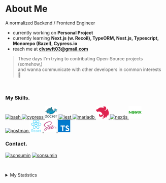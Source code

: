 # About Me

A normalized Backend / Frontend Engineer

- currently working on **Personal Project**
- currently learning **Next.js (w. Recoil), TypeORM, Nest.js, Typescript, Monorepo (Bazel), Cypress.io**
- reach me at **clvswft03@gmail.com**

> These days I'm trying to contributing Open-Source projects (somehow,)\
> and wanna communicate with other developers in common interests 💬

&nbsp;

<h3 align="left">My Skills.</h3>
<p align="left"> <a href="https://www.gnu.org/software/bash/" target="_blank" rel="noreferrer"> <img src="https://www.vectorlogo.zone/logos/gnu_bash/gnu_bash-icon.svg" alt="bash" width="40" height="40"/> </a> <a href="https://www.cypress.io" target="_blank" rel="noreferrer"> <img src="https://raw.githubusercontent.com/simple-icons/simple-icons/6e46ec1fc23b60c8fd0d2f2ff46db82e16dbd75f/icons/cypress.svg" alt="cypress" width="40" height="40"/> </a> <a href="https://www.docker.com/" target="_blank" rel="noreferrer"> <img src="https://raw.githubusercontent.com/devicons/devicon/master/icons/docker/docker-original-wordmark.svg" alt="docker" width="40" height="40"/> </a> <a href="https://jestjs.io" target="_blank" rel="noreferrer"> <img src="https://www.vectorlogo.zone/logos/jestjsio/jestjsio-icon.svg" alt="jest" width="40" height="40"/> </a> <a href="https://mariadb.org/" target="_blank" rel="noreferrer"> <img src="https://www.vectorlogo.zone/logos/mariadb/mariadb-icon.svg" alt="mariadb" width="40" height="40"/> </a> <a href="https://nestjs.com/" target="_blank" rel="noreferrer"> <img src="https://raw.githubusercontent.com/devicons/devicon/master/icons/nestjs/nestjs-plain.svg" alt="nestjs" width="40" height="40"/> </a> <a href="https://nextjs.org/" target="_blank" rel="noreferrer"> <img src="https://cdn.worldvectorlogo.com/logos/nextjs-2.svg" alt="nextjs" width="40" height="40"/> </a> <a href="https://www.nginx.com" target="_blank" rel="noreferrer"> <img src="https://raw.githubusercontent.com/devicons/devicon/master/icons/nginx/nginx-original.svg" alt="nginx" width="40" height="40"/> </a> <a href="https://postman.com" target="_blank" rel="noreferrer"> <img src="https://www.vectorlogo.zone/logos/getpostman/getpostman-icon.svg" alt="postman" width="40" height="40"/> </a> <a href="https://reactjs.org/" target="_blank" rel="noreferrer"> <img src="https://raw.githubusercontent.com/devicons/devicon/master/icons/react/react-original-wordmark.svg" alt="react" width="40" height="40"/> </a> <a href="https://sass-lang.com" target="_blank" rel="noreferrer"> <img src="https://raw.githubusercontent.com/devicons/devicon/master/icons/sass/sass-original.svg" alt="sass" width="40" height="40"/> </a> <a href="https://www.typescriptlang.org/" target="_blank" rel="noreferrer"> <img src="https://raw.githubusercontent.com/devicons/devicon/master/icons/typescript/typescript-original.svg" alt="typescript" width="40" height="40"/> </a> </p>

<h3 align="left">Contact.</h3>
<p align="left"> <a href="https://linkedin.com/in/sonsumin" target="blank"><img align="center" src="https://raw.githubusercontent.com/rahuldkjain/github-profile-readme-generator/master/src/images/icons/Social/github.svg" alt="sonsumin" height="30" width="40" /></a> <a href="https://linkedin.com/in/sonsumin" target="blank"><img align="center" src="https://raw.githubusercontent.com/rahuldkjain/github-profile-readme-generator/master/src/images/icons/Social/linked-in-alt.svg" alt="sonsumin" height="30" width="40" /></a>
</p>

&nbsp;

<details>
 <summary>My Statistics</summary>

<!--START_SECTION:waka-->
![Code Time](http://img.shields.io/badge/Code%20Time-328%20hrs%2047%20mins-blue)

![Profile Views](http://img.shields.io/badge/Profile%20Views-207-blue)

**🐱 My GitHub Data** 

> 🏆 356 Contributions in the Year 2022
 > 
> 📦 12.1 MB Used in GitHub's Storage 
 > 
> 💼 Opted to Hire
 > 
> 📜 253 Public Repositories 
 > 
> 🔑 94 Private Repositories  
 > 
**I'm an Early 🐤** 

```text
🌞 Morning    34 commits     ██░░░░░░░░░░░░░░░░░░░░░░░   11.07% 
🌆 Daytime    139 commits    ███████████░░░░░░░░░░░░░░   45.28% 
🌃 Evening    65 commits     █████░░░░░░░░░░░░░░░░░░░░   21.17% 
🌙 Night      69 commits     █████░░░░░░░░░░░░░░░░░░░░   22.48%

```
📅 **I'm Most Productive on Saturday** 

```text
Monday       42 commits     ███░░░░░░░░░░░░░░░░░░░░░░   13.68% 
Tuesday      24 commits     ██░░░░░░░░░░░░░░░░░░░░░░░   7.82% 
Wednesday    65 commits     █████░░░░░░░░░░░░░░░░░░░░   21.17% 
Thursday     42 commits     ███░░░░░░░░░░░░░░░░░░░░░░   13.68% 
Friday       35 commits     ██░░░░░░░░░░░░░░░░░░░░░░░   11.4% 
Saturday     73 commits     ██████░░░░░░░░░░░░░░░░░░░   23.78% 
Sunday       26 commits     ██░░░░░░░░░░░░░░░░░░░░░░░   8.47%

```


📊 **This Week I Spent My Time On** 

```text
⌚︎ Time Zone: Asia/Seoul

💬 Programming Languages: 
Other                    41 hrs 21 mins      ████████████████░░░░░░░░░   64.35% 
JSON                     9 hrs 43 mins       ███░░░░░░░░░░░░░░░░░░░░░░   15.13% 
TypeScript               5 hrs 20 mins       ██░░░░░░░░░░░░░░░░░░░░░░░   8.31% 
Markdown                 2 hrs 35 mins       █░░░░░░░░░░░░░░░░░░░░░░░░   4.03% 
JavaScript               1 hr 45 mins        ░░░░░░░░░░░░░░░░░░░░░░░░░   2.73%

🔥 Editors: 
Browser                  37 hrs 50 mins      ██████████████░░░░░░░░░░░   58.86% 
VS Code                  25 hrs 15 mins      █████████░░░░░░░░░░░░░░░░   39.29% 
Neovim                   1 hr 11 mins        ░░░░░░░░░░░░░░░░░░░░░░░░░   1.85%

💻 Operating System: 
Linux                    64 hrs 16 mins      █████████████████████████   100.0%

```

**I Mostly Code in TypeScript** 

```text
TypeScript               17 repos            █████░░░░░░░░░░░░░░░░░░░░   22.37% 
JavaScript               16 repos            █████░░░░░░░░░░░░░░░░░░░░   21.05% 
Shell                    10 repos            ███░░░░░░░░░░░░░░░░░░░░░░   13.16% 
HTML                     8 repos             ██░░░░░░░░░░░░░░░░░░░░░░░   10.53% 
CSS                      7 repos             ██░░░░░░░░░░░░░░░░░░░░░░░   9.21%

```


**Timeline**

![Chart not found](https://raw.githubusercontent.com/todaypp/todaypp/master/charts/bar_graph.png) 


 Last Updated on 03/02/2022 04:52:47 UTC
<!--END_SECTION:waka-->
</details>
